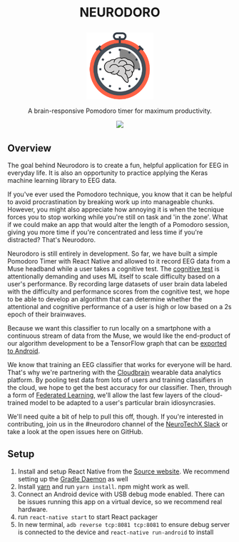 # <p align="center">NEURODORO</p>

<p align="center">
    <img alt="babel" src="images/logo_final.png/" width="150">
</p>
<p align="center">
A brain-responsive Pomodoro timer for maximum productivity.
</p>

<p align="center">
  <a href="http://neurotechx.herokuapp.com/">
    <img src="http://neurotechx.herokuapp.com/badge.svg">
  </a>
</p>

## Overview

The goal behind Neurodoro is to create a fun, helpful application for EEG in everyday life. It is also an opportunity to practice applying the Keras machine learning library to EEG data.

If you've ever used the Pomodoro technique, you know that it can be helpful to avoid procrastination by breaking work up into manageable chunks. However, you might also appreciate how annoying it is when the tecnique forces you to stop working while you're still on task and 'in the zone'. What if we could make an app that would alter the length of a Pomodoro session, giving you more time if you're concentrated and less time if you're distracted? That's Neurodoro.

Neurodoro is still entirely in development. So far, we have built a simple Pomodoro Timer with React Native and allowed to it record EEG data from a Muse headband while a user takes a cognitive test. The [cognitive test](https://github.com/StanfordCosyne/screener) is attentionally demanding and uses ML itself to scale difficulty based on a user's performance. By recording large datasets of user brain data labeled with the difficulty and performance scores from the cognitive test, we hope to be able to develop an algorithm that can determine whether the attentional and cognitive performance of a user is high or low based on a 2s epoch of their brainwaves.  

Because we want this classifier to run locally on a smartphone with a continuous stream of data from the Muse, we would like the end-product of our algorithm development to be a TensorFlow graph that can be [exported to Android](https://www.tensorflow.org/mobile/).

We know that training an EEG classifier that works for everyone will be hard. That's why we're partnering with the [Cloudbrain](http://getcloudbrain.com/) wearable data analytics platform. By pooling test data from lots of users and training classifiers in the cloud, we hope to get the best accuracy for our classifier. Then, through a form of [Federated Learning](https://research.googleblog.com/2017/04/federated-learning-collaborative.html), we'll allow the last few layers of the cloud-trained model to be adapted to a user's particular brain idiosyncrasies.

We'll need quite a bit of help to pull this off, though. If you're interested in contributing, join us in the #neurodoro channel of the [NeuroTechX Slack](http://neurotechx.herokuapp.com/) or take a look at the open issues here on GitHub.

## Setup

1. Install and setup React Native from the [Source website](https://facebook.github.io/react-native/docs/getting-started.html). We recommend setting up the [Gradle Daemon](https://docs.gradle.org/2.9/userguide/gradle_daemon.html) as well
2. Install [yarn](https://github.com/yarnpkg/yarn) and run `yarn install`. npm might work as well.
3. Connect an Android device with USB debug mode enabled. There can be issues running this app on a virtual device, so we recommend real hardware.
4. run `react-native start` to start React packager
5. In new terminal, `adb reverse tcp:8081 tcp:8081` to ensure debug server is connected to the device and `react-native run-android` to install

